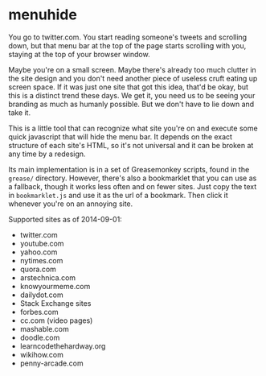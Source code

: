 menuhide
========

You go to twitter.com. You start reading someone's tweets and scrolling down, but that menu bar at the top of the page starts scrolling with you, staying at the top of your browser window.

Maybe you're on a small screen. Maybe there's already too much clutter in the site design and you don't need another piece of useless cruft eating up screen space. If it was just one site that got this idea, that'd be okay, but this is a distinct trend these days. We get it, you need us to be seeing your branding as much as humanly possible. But we don't have to lie down and take it.

This is a little tool that can recognize what site you're on and execute some quick javascript that will hide the menu bar. It depends on the exact structure of each site's HTML, so it's not universal and it can be broken at any time by a redesign.

Its main implementation is in a set of Greasemonkey scripts, found in the `grease/` directory. However, there's also a bookmarklet that you can use as a fallback, though it works less often and on fewer sites. Just copy the text in `bookmarklet.js` and use it as the url of a bookmark. Then click it whenever you're on an annoying site.

Supported sites as of 2014-09-01:
- twitter.com
- youtube.com
- yahoo.com
- nytimes.com
- quora.com
- arstechnica.com
- knowyourmeme.com
- dailydot.com
- Stack Exchange sites
- forbes.com
- cc.com (video pages)
- mashable.com
- doodle.com
- learncodethehardway.org
- wikihow.com
- penny-arcade.com
